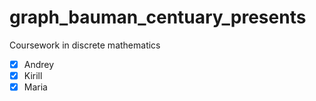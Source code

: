 # graph_bauman_centuary_presents
Coursework in discrete mathematics

- [x] Andrey
- [x] Kirill
- [x] Maria
